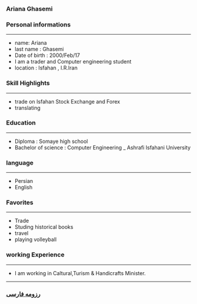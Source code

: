 
### Ariana Ghasemi


### Personal informations

---
+ name: Ariana
+ last name : Ghasemi
+ Date of birth : 2000/Feb/17
+ I am a trader and Computer engineering student
+ location : Isfahan , I.R.Iran


### Skill Highlights

---
+ trade on Isfahan Stock Exchange and Forex
+ translating


### Education

---
+ Diploma : Somaye high school
+ Bachelor of science : Computer Engineering
_ Ashrafi Isfahani University 

### language

---
+ Persian
+ English

### Favorites

---
+ Trade
+ Studing historical books
+ travel 
+ playing volleyball

### working Experience

---
+ I am working in Caltural,Turism & Handicrafts Minister.




--- 
### [رزومه فارسی](resume-fa.md)
